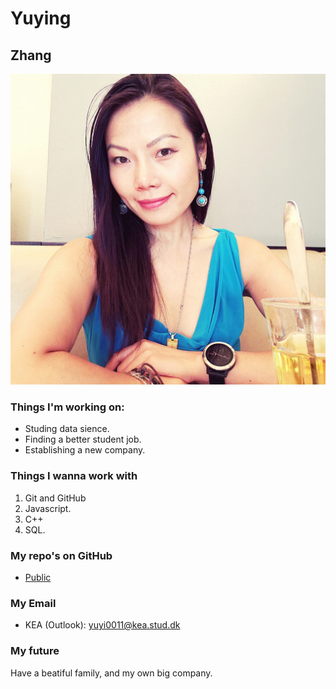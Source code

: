 # Yuying
## Zhang
![This is an image](https://github.com/yuyi0011/ImageDataBase/blob/main/YYZ.jpeg)

### Things I'm working on:
- Studing data sience.
- Finding a better student job. 
- Establishing a new company.


### Things I wanna work with
1. Git and GitHub
2. Javascript.
3. C++
4. SQL.

### My repo's on GitHub
- [Public](https://github.com/kea-classrooms/gh-md-intro-dat22c/blob/master/yuying.md)

### My Email
- KEA (Outlook): [yuyi0011@kea.stud.dk](mailto:yuyi0011@kea.stud.dk)

### My future
Have a beatiful family, and my own big company. 
